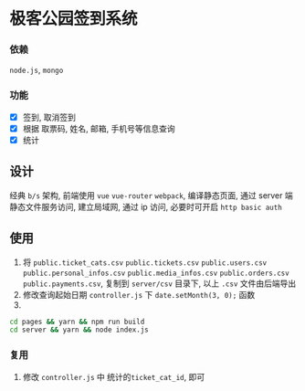 # 极客公园签到系统

### 依赖
`node.js`, `mongo`

### 功能
- [x] 签到, 取消签到
- [x] 根据 取票码, 姓名, 邮箱, 手机号等信息查询
- [x] 统计

## 设计
经典 `b/s` 架构, 前端使用 `vue` `vue-router` `webpack`, 编译静态页面, 通过 server 端静态文件服务访问, 建立局域网, 通过 ip 访问, 必要时可开启 `http basic auth`

## 使用
1. 将 `public.ticket_cats.csv` `public.tickets.csv` `public.users.csv` `public.personal_infos.csv` `public.media_infos.csv` `public.orders.csv` `public.payments.csv`, 复制到 `server/csv` 目录下, 以上 `.csv` 文件由后端导出
2. 修改查询起始日期 `controller.js` 下 `date.setMonth(3, 0);` 函数
3.
``` bash
cd pages && yarn && npm run build
cd server && yarn && node index.js
```

### 复用
1. 修改 `controller.js` 中 统计的`ticket_cat_id`, 即可


